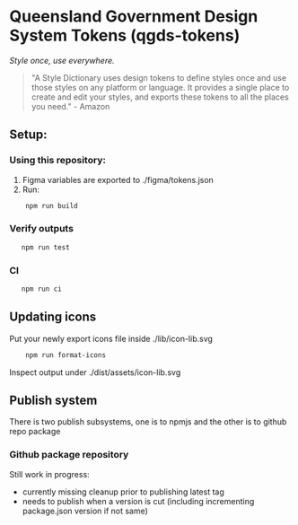 # Queensland Government Design System Tokens (qgds-tokens)
*Style once, use everywhere.*
>
> "A Style Dictionary uses design tokens to define styles once and use those styles on any platform or language. It provides a single place to create and edit your styles, and exports these tokens to all the places you need." - Amazon


## Setup:

### Using this repository:
1. Figma variables are exported to ./figma/tokens.json 
2. Run:
```bash 
    npm run build
``` 

### Verify outputs
```bash
   npm run test
```

### CI
```bash
   npm run ci
```

## Updating icons
Put your newly export icons file inside ./lib/icon-lib.svg
```bash 
    npm run format-icons
``` 
Inspect output under ./dist/assets/icon-lib.svg

## Publish system

There is two publish subsystems, one is to npmjs and the other is to github repo package

### Github package repository

 Still work in progress:
 * currently missing cleanup prior to publishing latest tag
 * needs to publish when a version is cut (including incrementing package.json version if not same)
